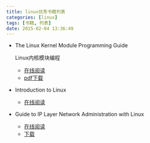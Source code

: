 ```yaml
---
title: linux优秀书籍列表
categories: [linux]
tags: [书籍, 列表]
date: 2015-02-04 13:36:49
---
```


-   The Linux Kernel Module Programming Guide

    Linux内核模块编程

    -   [在线阅读](http://www.tldp.org/LDP/lkmpg/2.6/html/index.html)
    -   [pdf下载](http://www.tldp.org/LDP/lkmpg/2.6/lkmpg.pdf)

-   Introduction to Linux

    -   [在线阅读](http://tldp.org/LDP/intro-linux/html/)

-   Guide to IP Layer Network Administration with Linux

    -   [在线阅读](http://linux-ip.net/html/)
    -   [下载](http://linux-ip.net/)

